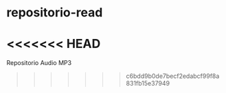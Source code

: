 # repositorio-read

<<<<<<< HEAD
=======
Repositorio Audio MP3 
>>>>>>> c6bdd9b0de7becf2edabcf99f8a831fb15e37949
